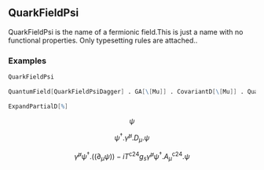 ##  QuarkFieldPsi 

QuarkFieldPsi is the name of a fermionic field.This is just a name with no functional properties. Only typesetting rules are attached..

###  Examples 

```mathematica
QuarkFieldPsi 
 
QuantumField[QuarkFieldPsiDagger] . GA[\[Mu]] . CovariantD[\[Mu]] . QuantumField[QuarkFieldPsi] 
 
ExpandPartialD[%]
```

$$\psi$$

$$\psi ^{\dagger }.\bar{\gamma }^{\mu }.D_{\mu }.\psi$$

$$\bar{\gamma }^{\mu } \psi ^{\dagger }.\left(\left.(\partial _{\mu }\psi \right)\right)-i T^{\text{c24}} g_s \bar{\gamma }^{\mu } \psi ^{\dagger }.A_{\mu }^{\text{c24}}.\psi$$